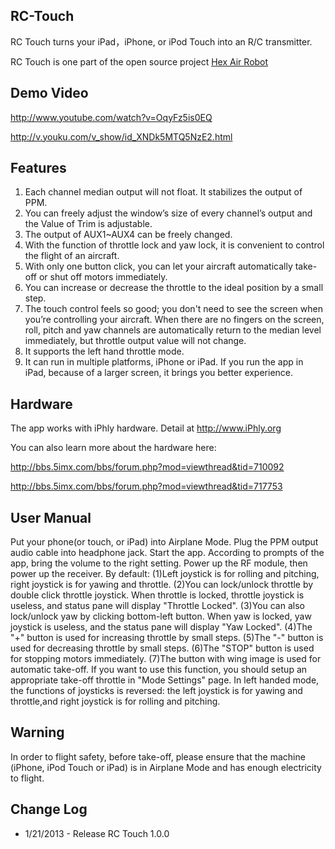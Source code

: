 RC-Touch
-----------------
RC Touch turns your iPad，iPhone, or iPod Touch into an R/C transmitter.

RC Touch is one part of the open source project [Hex Air Robot](http://hex.angeleyes.it)



Demo Video
-----------------
http://www.youtube.com/watch?v=OqyFz5is0EQ

http://v.youku.com/v_show/id_XNDk5MTQ5NzE2.html


Features
-----------------
1. Each channel median output will not float. It stabilizes the output of PPM.
2. You can freely adjust the window’s size of every channel’s output and the Value of Trim is adjustable.
3. The output of AUX1~AUX4 can be freely changed.
4. With the function of throttle lock and yaw lock, it is convenient to control the flight of an aircraft.
5. With only one button click, you can let your aircraft automatically take-off or shut off motors immediately.
6. You can increase or decrease the throttle to the ideal position by a small step.
7. The touch control feels so good; you don't need to see the screen when you’re controlling your aircraft. When there are no fingers on the screen, roll, pitch and yaw channels are automatically return to the median level immediately, but throttle output value will not change.
8. It supports the left hand throttle mode.
9. It can run in multiple platforms, iPhone or iPad. If you run the app in iPad, because of a larger screen, it brings you better experience.


Hardware
-----------------
The app works with iPhly hardware. Detail at http://www.iPhly.org

You can also learn more about the hardware here:

http://bbs.5imx.com/bbs/forum.php?mod=viewthread&tid=710092

http://bbs.5imx.com/bbs/forum.php?mod=viewthread&tid=717753


User Manual
-----------------
Put your phone(or touch, or iPad) into Airplane Mode.
Plug the PPM output audio cable into headphone jack.
Start the app.
According to prompts of the app, bring the volume to the right setting.
Power up the RF module, then power up the receiver.
By default:
(1)Left joystick is for rolling and pitching, right joystick is for yawing and throttle.
(2)You can lock/unlock throttle by double click throttle joystick. When throttle is locked, throttle joystick is useless, and status pane will display "Throttle Locked".
(3)You can also lock/unlock yaw by clicking bottom-left button. When yaw is locked, yaw joystick is useless, and the status pane will display "Yaw Locked".
(4)The "+" button is used for increasing throttle by small steps.
(5)The "-" button is used for decreasing throttle by small steps.
(6)The "STOP" button is used for stopping motors immediately.
(7)The button with wing image is used for automatic take-off. If you want to use this function, you should setup an appropriate take-off throttle in "Mode Settings" page.
In left handed mode, the functions of joysticks is reversed: the left joystick is for yawing and throttle,and right joystick is for rolling and pitching.


Warning
-----------------
In order to flight safety, before take-off, please ensure that the machine (iPhone, iPod Touch or iPad) is in Airplane Mode and has enough electricity to flight.


Change Log
----------
 *  1/21/2013 - Release RC Touch 1.0.0

